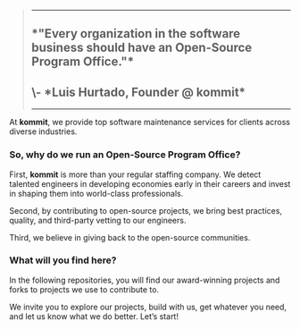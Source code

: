 <div align="left">


> ---
> <h2> *"Every organization in the software business should have an Open-Source Program Office."* </h2>
>
> <h2> \- *Luis Hurtado, Founder @ kommit* </h2>
>
> ---

At **kommit**, we provide top software maintenance services for clients across diverse industries.

### So, why do we run an Open-Source Program Office?

First, **kommit** is more than your regular staffing company. We detect talented engineers in developing economies early in their careers and invest in shaping them into world-class professionals.

Second, by contributing to open-source projects, we bring best practices, quality, and third-party vetting to our engineers.

Third, we believe in giving back to the open-source communities.

### What will you find here?

In the following repositories, you will find our award-winning projects and forks to projects we use to contribute to.

We invite you to explore our projects, build with us, get whatever you need, and let us know what we do better. Let’s start!

</div>
